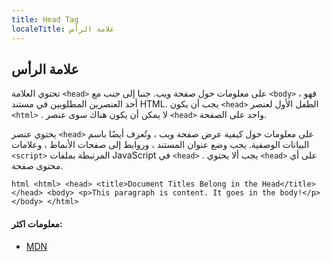 ```yaml
---
title: Head Tag
localeTitle: علامة الرأس
---
```

## علامة الرأس

تحتوي العلامة `<head>` على معلومات حول صفحة ويب. جنبا إلى جنب مع `<body>` ، فهو أحد العنصرين المطلوبين في مستند HTML. يجب أن يكون `<head>` الطفل الأول لعنصر `<html>` . لا يمكن أن يكون هناك سوى عنصر `<head>` واحد على الصفحة.

يحتوي عنصر `<head>` على معلومات حول كيفية عرض صفحة ويب ، وتُعرف أيضًا باسم البيانات الوصفية. يجب وضع عنوان المستند ، وروابط إلى صفحات الأنماط ، وعلامات `<script>` المرتبطة بملفات JavaScript في `<head>` . يجب ألا يحتوي `<head>` على أي محتوى صفحة.

`html <html> <head> <title>Document Titles Belong in the Head</title> </head> <body> <p>This paragraph is content. It goes in the body!</p> </body> </html>`

#### معلومات اكثر:

*   [MDN](https://developer.mozilla.org/en-US/docs/Web/HTML/Element/head)